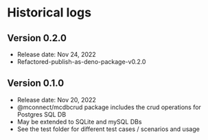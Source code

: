 # Historical logs

## Version 0.2.0

- Release date: Nov 24, 2022
- Refactored-publish-as-deno-package-v0.2.0

## Version 0.1.0

- Release date: Nov 20, 2022
- @mconnect/mcdbcrud package includes the crud operations for Postgres SQL DB
- May be extended to SQLite and mySQL DBs
- See the test folder for different test cases / scenarios and usage
